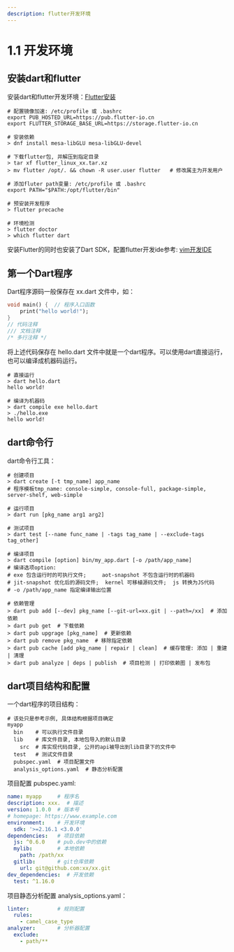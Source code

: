 ```yaml
---
description: flutter开发环境
---
```


# 1.1 开发环境

## 安装dart和flutter

安装dart和flutter开发环境：[Flutter安装](https://docs.flutter.dev/get-started/install)

```shell
# 配置镜像加速: /etc/profile 或 .bashrc
export PUB_HOSTED_URL=https://pub.flutter-io.cn
export FLUTTER_STORAGE_BASE_URL=https://storage.flutter-io.cn

# 安装依赖
> dnf install mesa-libGLU mesa-libGLU-devel

# 下载flutter包, 并解压到指定目录
> tar xf flutter_linux_xx.tar.xz
> mv flutter /opt/. && chown -R user.user flutter   # 修改属主为开发用户

# 添加fluter path变量: /etc/profile 或 .bashrc
export PATH="$PATH:/opt/flutter/bin"

# 预安装开发程序
> flutter precache

# 环境检测
> flutter doctor
> which flutter dart
```

安装Flutter的同时也安装了Dart SDK，配置flutter开发ide参考: [vim开发IDE](https://jieem.gitbook.io/linux/linux/2-bian-ji-qi/2.3-vim-ka-fa-ide)

## 第一个Dart程序

Dart程序源码一般保存在 xx.dart 文件中，如：

```dart
void main() {  // 程序入口函数
    print("hello world!");
}
// 代码注释
/// 文档注释
/* 多行注释 */
```

将上述代码保存在 hello.dart 文件中就是一个dart程序。可以使用dart直接运行，也可以编译成机器码运行。

```shell
# 直接运行
> dart hello.dart
hello world!

# 编译为机器码
> dart compile exe hello.dart
> ./hello.exe
hello world!
```

## dart命令行

dart命令行工具：

```shell
# 创建项目
> dart create [-t tmp_name] app_name
# 程序模板tmp_name: console-simple, console-full, package-simple, server-shelf, web-simple

# 运行项目
> dart run [pkg_name arg1 arg2]

# 测试项目
> dart test [--name func_name | -tags tag_name | --exclude-tags tag_other]

# 编译项目
> dart compile [option] bin/my_app.dart [-o /path/app_name]
# 编译选项option: 
# exe 包含运行时的可执行文件;     aot-snapshot 不包含运行时的机器码
# jit-snapshot 优化后的源码文件;  kernel 可移植源码文件;  js 转换为JS代码
# -o /path/app_name 指定编译输出位置

# 依赖管理
> dart pub add [--dev] pkg_name [--git-url=xx.git | --path=/xx]  # 添加依赖
> dart pub get  # 下载依赖
> dart pub upgrage [pkg_name]  # 更新依赖
> dart pub remove pkg_name  # 移除指定依赖
> dart pub cache [add pkg_name | repair | clean]  # 缓存管理: 添加 | 重建 | 清理
> dart pub analyze | deps | publish  # 项目检测 | 打印依赖图 | 发布包
```

## dart项目结构和配置

一个dart程序的项目结构：

```shell
# 该处只是参考示例, 具体结构根据项目确定
myapp
  bin    # 可以执行文件目录
  lib    # 库文件目录, 本地包导入的默认目录
    src  # 库实现代码目录, 公开的api被导出到lib目录下的文件中
  test   # 测试文件目录
  pubspec.yaml  # 项目配置文件
  analysis_options.yaml  # 静态分析配置
```

项目配置 pubspec.yaml:

```yaml
name: myapp     # 程序名
description: xxx.  # 描述
version: 1.0.0  # 版本号
# homepage: https://www.example.com
environment:    # 开发环境
  sdk: '>=2.16.1 <3.0.0'
dependencies:   # 项目依赖
  js: ^0.6.0    # pub.dev中的依赖
  mylib:        # 本地依赖
    path: /path/xx
  gitlib:       # git仓库依赖
    url: git@github.com:xx/xx.git
dev_dependencies:  # 开发依赖
  test: ^1.16.0
```

项目静态分析配置 analysis_options.yaml：

```yaml
linter:         # 规则配置
  rules:
    - camel_case_type
analyzer:       # 分析器配置
  exclude:
    - path/**
```